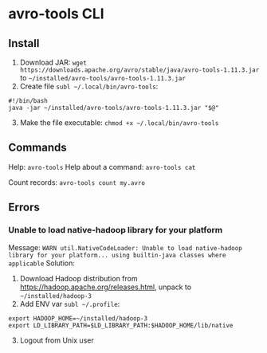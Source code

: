# avro-tools CLI

## Install
1. Download JAR: `wget https://downloads.apache.org/avro/stable/java/avro-tools-1.11.3.jar` to `~/installed/avro-tools/avro-tools-1.11.3.jar`
2. Create file `subl ~/.local/bin/avro-tools`:
```
#!/bin/bash
java -jar ~/installed/avro-tools/avro-tools-1.11.3.jar "$@"
```
3. Make the file executable: `chmod +x ~/.local/bin/avro-tools`

## Commands
Help: `avro-tools`
Help about a command: `avro-tools cat`

Count records: `avro-tools count my.avro`

## Errors 
### Unable to load native-hadoop library for your platform
Message: `WARN util.NativeCodeLoader: Unable to load native-hadoop library for your platform... using builtin-java classes where applicable`
Solution:
1. Download Hadoop distribution from https://hadoop.apache.org/releases.html, unpack to `~/installed/hadoop-3`
2. Add ENV var `subl ~/.profile`:
```
export HADOOP_HOME=~/installed/hadoop-3
export LD_LIBRARY_PATH=$LD_LIBRARY_PATH:$HADOOP_HOME/lib/native
```
3. Logout from Unix user
